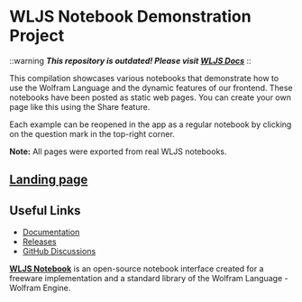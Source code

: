 # WLJS Notebook Demonstration Project

::warning
***This repository is outdated! Please visit [WLJS Docs](https://jerryi.github.io/wljs-docs/wljs-demo)***
::


This compilation showcases various notebooks that demonstrate how to use the Wolfram Language and the dynamic features of our frontend. These notebooks have been posted as static web pages. You can create your own page like this using the Share feature.

Each example can be reopened in the app as a regular notebook by clicking on the question mark in the top-right corner.

**Note:** All pages were exported from real WLJS notebooks.

## [Landing page](https://jerryi.github.io/wljs-demo/index.html)

## Useful Links

- [Documentation](https://jerryi.github.io/wljs-docs/)
- [Releases](https://github.com/JerryI/wolfram-js-frontend/releases)
- [GitHub Discussions](https://github.com/JerryI/wolfram-js-frontend/discussions)

<div class="p-1 px-2 bg-gray-100 rounded text-gray-700 shadow"><a href="https://jerryi.github.io/wljs-docs/"><b>WLJS Notebook</b></a> is an open-source notebook interface created for a freeware implementation and a standard library of the Wolfram Language - Wolfram Engine.</div>

